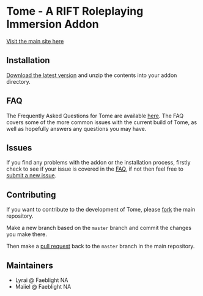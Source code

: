 Tome - A RIFT Roleplaying Immersion Addon
=========================================

[Visit the main site here](http://zhevron.github.io/Tome/)

## Installation

[Download the latest version](https://github.com/zhevron/Tome/archive/master.zip) and unzip the contents into your addon directory.

## FAQ

The Frequently Asked Questions for Tome are available [here](https://github.com/zhevron/Tome/wiki/FAQ). The FAQ covers some of the more common issues with the current build of Tome, as well as hopefully answers any questions you may have.

## Issues

If you find any problems with the addon or the installation process, firstly check to see if your issue is covered in the [FAQ](https://github.com/zhevron/Tome/wiki/FAQ), if not then feel free to [submit a new issue](https://github.com/zhevron/Tome/issues/new).

## Contributing

If you want to contribute to the development of Tome, please [fork](https://github.com/zhevron/Tome/fork) the main repository.

Make a new branch based on the `master` branch and commit the changes you make there.

Then make a [pull request](https://github.com/zhevron/Tome/pulls) back to the `master` branch in the main repository.

## Maintainers

* Lyrai @ Faeblight NA
* Maiiel @ Faeblight NA
